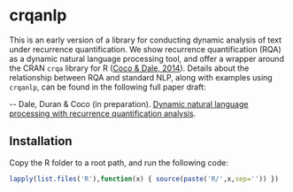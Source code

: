 # crqanlp

This is an early version of a library for conducting dynamic analysis of text under recurrence quantification. We show recurrence quantification (RQA) as a dynamic natural language processing tool, and offer a wrapper around the CRAN `crqa` library for R ([Coco & Dale, 2014](http://co-mind.org/rdmaterials/php.cv/pdfs/article/coco_dale_2014.pdf)). Details about the relationship between RQA and standard NLP, along with examples using `crqanlp`, can be found in the following full paper draft:

-- Dale, Duran & Coco (in preparation). [Dynamic natural language processing with recurrence quantification analysis](http://co-mind.org/rdmaterials/php.cv/pdfs/article/dale_coco_arxiv.pdf).

## Installation

Copy the R folder to a root path, and run the following code:

```R
lapply(list.files('R'),function(x) { source(paste('R/',x,sep='')) })
```

